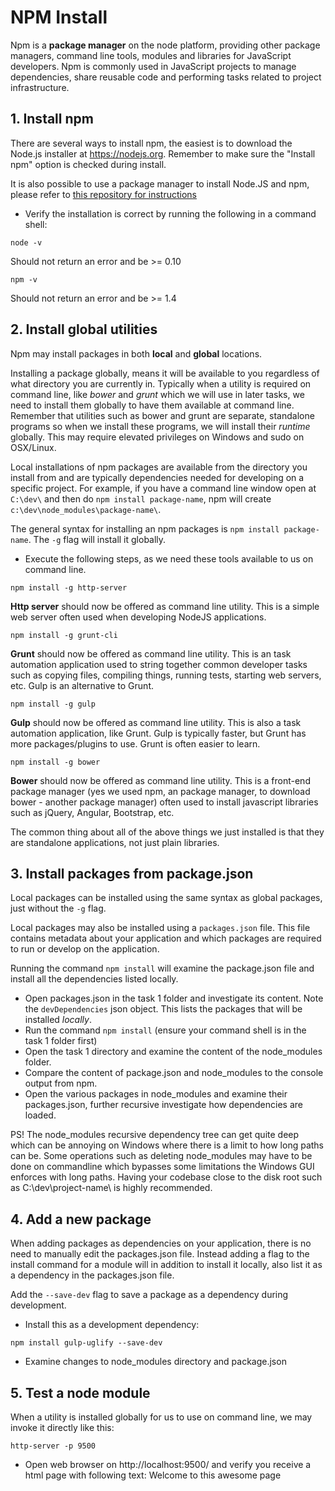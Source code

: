 # NPM Install
Npm is a **package manager** on the node platform, providing other package managers, command line tools, modules and libraries for JavaScript developers.
Npm is commonly used in JavaScript projects to manage dependencies, share reusable code and performing tasks related to project infrastructure.

## 1. Install npm
There are several ways to install npm, the easiest is to download the Node.js installer at https://nodejs.org. Remember to make sure the "Install npm" option is checked during install. 

It is also possible to use a package manager to install Node.JS and npm, please refer to [this repository for instructions](https://github.com/nodejs/node-v0.x-archive/wiki/Installing-Node.js-via-package-manager?utm_source=%5Bdeliciuos%5D&utm_medium=twitter)

* Verify the installation is correct by running the following in a command shell:

`node -v`

Should not return an error and be >= 0.10

`npm -v`

Should not return an error and be >= 1.4

## 2. Install global utilities
Npm may install packages in both **local** and **global** locations.

Installing a package globally, means it will be available to you regardless of what directory you are currently in. Typically when a utility is required on command line, like *bower* and *grunt* which we will use in later tasks, we need to install them globally to have them available at command line. Remember that utilities such as bower and grunt are separate, standalone programs so when we install these programs, we will install their *runtime* globally. This may require elevated privileges on Windows and sudo on OSX/Linux.

Local installations of npm packages are available from the directory you install from and are typically dependencies needed for developing on a specific project. For example, if you have a command line window open at `C:\dev\` and then do `npm install package-name`, npm will create `c:\dev\node_modules\package-name\`.

The general syntax for installing an npm packages is `npm install package-name`. The `-g` flag will install it globally.

* Execute the following steps, as we need these tools available to us on command line.

`npm install -g http-server`

**Http server** should now be offered as command line utility. This is a simple web server often used when developing NodeJS applications.

`npm install -g grunt-cli`

**Grunt** should now be offered as command line utility. This is an task automation application used to string together common developer tasks such as copying files, compiling things, running tests, starting web servers, etc. Gulp is an alternative to Grunt.

`npm install -g gulp`

**Gulp** should now be offered as command line utility. This is also a task automation application, like Grunt. Gulp is typically faster, but Grunt has more packages/plugins to use. Grunt is often easier to learn.

`npm install -g bower`

**Bower** should now be offered as command line utility. This is a front-end package manager (yes we used npm, an package manager, to download bower - another package manager) often used to install javascript libraries such as jQuery, Angular, Bootstrap, etc.

The common thing about all of the above things we just installed is that they are standalone applications, not just plain libraries.

## 3. Install packages from package.json
Local packages can be installed using the same syntax as global packages, just without the `-g` flag.

Local packages may also be installed using a `packages.json` file. This file contains metadata about your application and which packages are required to run or develop on the application.

Running the command `npm install` will examine the package.json file and install all the dependencies listed locally.

* Open packages.json in the task 1 folder and investigate its content. Note the `devDependencies` json object. This lists the packages that will be installed *locally*.
* Run the command `npm install` (ensure your command shell is in the task 1 folder first)
* Open the task 1 directory and examine the content of the node_modules folder.
* Compare the content of package.json and node_modules to the console output from npm.
* Open the various packages in node_modules and examine their packages.json, further recursive investigate how dependencies are loaded.

PS! The node_modules recursive dependency tree can get quite deep which can be annoying on Windows where there is a limit to how long paths can be. Some operations such as deleting node_modules may have to be done on commandline which bypasses some limitations the Windows GUI enforces with long paths. Having your codebase close to the disk root such as C:\dev\project-name\ is highly recommended.

## 4. Add a new package

When adding packages as dependencies on your application, there is no need to manually edit the packages.json file.
Instead adding a flag to the install command for a module will in addition to install it locally, also list it as a dependency in the packages.json file.

Add the `--save-dev` flag to save a package as a dependency during development.

* Install this as a development dependency:

`npm install gulp-uglify --save-dev`

* Examine changes to node_modules directory and package.json

## 5. Test a node module

When a utility is installed globally for us to use on command line, we may invoke it directly like this:

`http-server -p 9500`

* Open web browser on http://localhost:9500/ and verify you receive a html page with following text: Welcome to this awesome page